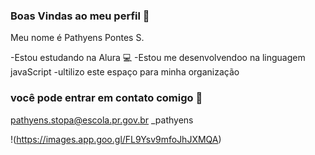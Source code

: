 ### Boas Vindas ao meu perfil 💛

Meu nome é Pathyens Pontes S.

-Estou estudando na Alura 💻
-Estou me desenvolvendoo na linguagem javaScript
-ultilizo este espaço para minha organização

### você pode entrar em contato comigo 📧

pathyens.stopa@escola.pr.gov.br
_pathyens

!(https://images.app.goo.gl/FL9Ysv9mfoJhJXMQA) 
